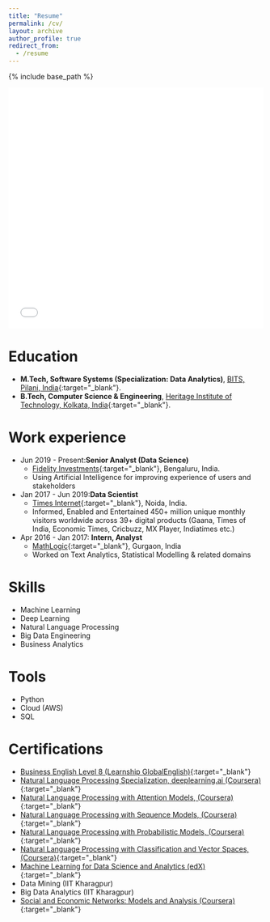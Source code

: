 ```yaml
---
title: "Resume"
permalink: /cv/
layout: archive
author_profile: true
redirect_from:
  - /resume
---
```

{% include base_path %}
<iframe src="/files/Sohom_Resume.pdf" width="100%" height="475" frameborder="no" border="0" marginwidth="0" marginheight="0"></iframe>


# Education
* **M.Tech, Software Systems (Specialization: Data Analytics)**, [BITS, Pilani, India](https://www.bits-pilani.ac.in/){:target="_blank"}.
* **B.Tech, Computer Science & Engineering**, [Heritage Institute of Technology, Kolkata, India](https://www.heritageit.edu/){:target="_blank"}.

# Work experience
* Jun 2019 - Present:**Senior Analyst (Data Science)**
  * [Fidelity Investments](https://www.fidelity.com/){:target="_blank"}, Bengaluru, India. 
  * Using Artificial Intelligence for improving experience of users and stakeholders
* Jan 2017 - Jun 2019:**Data Scientist**
  * [Times Internet](https://timesinternet.in/){:target="_blank"}, Noida, India.
  * Informed, Enabled and Entertained 450+ million unique monthly visitors worldwide across 39+ digital products (Gaana, Times of India, Economic Times, Cricbuzz, MX Player, Indiatimes etc.)
* Apr 2016 - Jan 2017: **Intern, Analyst**
  * [MathLogic](http://fnmathlogic.com/){:target="_blank"}, Gurgaon, India
  * Worked on Text Analytics, Statistical Modelling & related domains

  
# Skills
* Machine Learning
* Deep Learning
* Natural Language Processing
* Big Data Engineering
* Business Analytics

# Tools
* Python
* Cloud (AWS)
* SQL

# Certifications
* [Business English Level 8 (Learnship GlobalEnglish)](https://drive.google.com/file/d/1VMdU34_KTHIufIfSFyQriKg_8elFqxbg/view?usp=sharing){:target="_blank"}
* [Natural Language Processing Specialization, deeplearning.ai (Coursera)](https://www.coursera.org/account/accomplishments/specialization/certificate/LA8H4KG9HWJP){:target="_blank"}
* [Natural Language Processing with Attention Models, (Coursera)](https://www.coursera.org/account/accomplishments/certificate/4R95DUBLTFUD){:target="_blank"}
* [Natural Language Processing with Sequence Models, (Coursera)](https://www.coursera.org/account/accomplishments/certificate/WJ4JANLL23FY){:target="_blank"}
* [Natural Language Processing with Probabilistic Models, (Coursera)](https://www.coursera.org/account/accomplishments/certificate/D5VQ5Q8QH2CS){:target="_blank"}
* [Natural Language Processing with Classification and Vector Spaces, (Coursera)](https://coursera.org/share/832fb751524733c2c720193501866465){:target="_blank"}
* [Machine Learning for Data Science and Analytics (edX)](https://courses.edx.org/certificates/21624bef8e1649b7a471faabca2a17ee){:target="_blank"}
* Data Mining (IIT Kharagpur)
* Big Data Analytics (IIT Kharagpur)
* [Social and Economic Networks: Models and Analysis (Coursera)](https://www.coursera.org/api/legacyCertificates.v1/spark/statementOfAccomplishment/971615~6114289/pdf){:target="_blank"}
